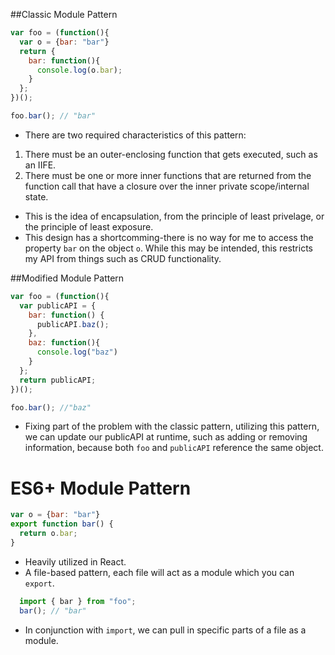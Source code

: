 ##Classic Module Pattern

```javascript
var foo = (function(){
  var o = {bar: "bar"}
  return {
    bar: function(){
      console.log(o.bar);
    }
  };
})();

foo.bar(); // "bar"
```
- There are two required characteristics of this pattern:
1. There must be an outer-enclosing function that gets executed, such as an IIFE.
2. There must be one or more inner functions that are returned from the function call that have a closure over the inner private scope/internal state.
- This is the idea of encapsulation, from the principle of least privelage, or the principle of least exposure.
- This design has a shortcomming-there is no way for me to access the property `bar` on the object `o`. While this may be intended, this restricts my API from things such as CRUD functionality.

##Modified Module Pattern
```javascript
var foo = (function(){
  var publicAPI = {
    bar: function() {
      publicAPI.baz();
    },
    baz: function(){
      console.log("baz")
    }
  };
  return publicAPI;
})();

foo.bar(); //"baz"
```
- Fixing part of the problem with the classic pattern, utilizing this pattern, we can update our publicAPI at runtime, such as adding or removing information, because both `foo` and `publicAPI` reference the same object.

# ES6+ Module Pattern
```javascript
var o = {bar: "bar"}
export function bar() {
  return o.bar;
}
```
- Heavily utilized in React.
- A file-based pattern, each file will act as a module which you can `export`.

```javascript
  import { bar } from "foo";
  bar(); // "bar"
```

- In conjunction with `import`, we can pull in specific parts of a file as a module.